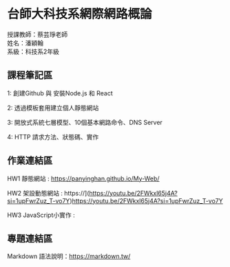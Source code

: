 # 台師大科技系網際網路概論 
授課教師：蔡芸琤老師   
姓名：潘穎翰   
系級：科技系2年級  

## 課程筆記區  
  1: 創建Github 與 安裝Node.js 和 React
  
  2: 透過模板套用建立個人靜態網站

  3: 開放式系統七層模型、10個基本網路命令、DNS Server

  4: HTTP 請求方法、狀態碼、實作
## 作業連結區  
 HW1 靜態網站 : https://panyinghan.github.io/My-Web/

 HW2 架設動態網站 : https://](https://youtu.be/2FWkxl65j4A?si=1upFwrZuz_T-vo7Y)https://youtu.be/2FWkxl65j4A?si=1upFwrZuz_T-vo7Y

 HW3 JavaScript小實作 : 
 
## 專題連結區

Markdown 語法說明：https://markdown.tw/
